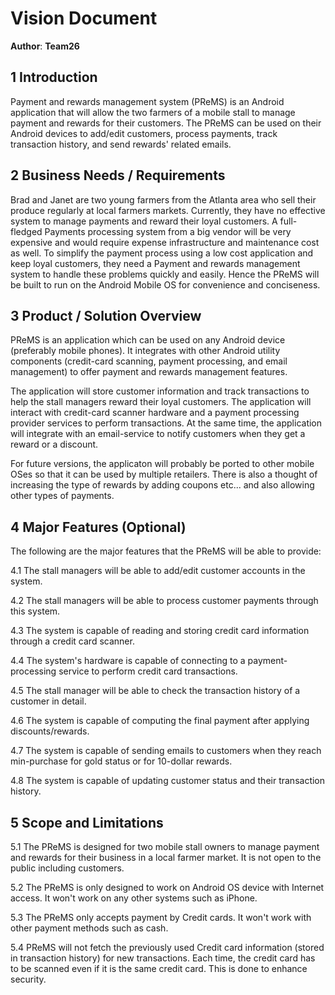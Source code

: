 # Vision Document

**Author**: **Team26**

## 1 Introduction

Payment and rewards management system (PReMS) is an Android application that will allow the two farmers of a mobile stall
to manage payment and rewards for their customers. The PReMS can be used on their Android devices to add/edit customers,
process payments, track transaction history, and send rewards' related emails.

## 2 Business Needs / Requirements

Brad and Janet are two young farmers from the Atlanta area who sell their produce regularly at local farmers markets.
Currently, they have no effective system to manage payments and reward their loyal customers. A full-fledged Payments
processing system from a big vendor will be very expensive and would require expense infrastructure and maintenance cost
as well.
To simplify the payment process using a low cost application and keep loyal customers, they need a Payment and rewards 
management system to handle these problems quickly and easily. Hence the PReMS will be built to run on the Android Mobile 
OS for convenience and conciseness.

## 3 Product / Solution Overview

PReMS is an application which can be used on any Android device (preferably mobile phones). It integrates with other Android
utility components (credit-card scanning, payment processing, and email management) to offer payment and rewards management
features.

The application will store customer information and track transactions to help the stall managers reward their loyal
customers. The application will interact with credit-card scanner hardware and a payment processing provider services to 
perform transactions. At the same time, the application will integrate with an email-service to notify customers when 
they get a reward or a discount.

For future versions, the applicaton will probably be ported to other mobile OSes so that it can be used by multiple 
retailers. There is also a thought of increasing the type of rewards by adding coupons etc... and also allowing other types
of payments.

## 4 Major Features (Optional)

The following are the major features that the PReMS will be able to provide:

4.1 The stall managers will be able to add/edit customer accounts in the system.

4.2 The stall managers will be able to process customer payments through this system.

4.3 The system is capable of reading and storing credit card information through a credit card scanner.

4.4 The system's hardware is capable of connecting to a payment-processing service to perform credit card transactions.

4.5 The stall manager will be able to check the transaction history of a customer in detail.

4.6 The system is capable of computing the final payment after applying discounts/rewards.

4.7 The system is capable of sending emails to customers when they reach min-purchase for gold status or for 10-dollar 
rewards.

4.8 The system is capable of updating customer status and their transaction history.

## 5 Scope and Limitations

5.1 The PReMS is designed for two mobile stall owners to manage payment and rewards for their business in a local farmer
market. It is not open to the public including customers.

5.2 The PReMS is only designed to work on Android OS device with Internet access. It won't work on any other systems
such as iPhone.

5.3 The PReMS only accepts payment by Credit cards. It won't work with other payment methods such as cash.

5.4 PReMS will not fetch the previously used Credit card information (stored in transaction history) for new transactions. 
Each time, the credit card has to be scanned even if it is the same credit card. This is done to enhance security.
